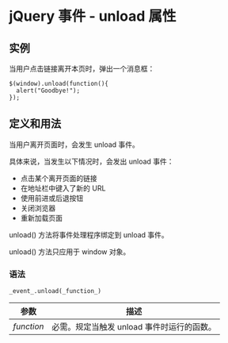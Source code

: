 # jQuery 事件 - unload 属性



## 实例

当用户点击链接离开本页时，弹出一个消息框：

```
$(window).unload(function(){
  alert("Goodbye!");
});

```

## 定义和用法

当用户离开页面时，会发生 unload 事件。

具体来说，当发生以下情况时，会发出 unload 事件：

*   点击某个离开页面的链接
*   在地址栏中键入了新的 URL
*   使用前进或后退按钮
*   关闭浏览器
*   重新加载页面

unload() 方法将事件处理程序绑定到 unload 事件。

unload() 方法只应用于 window 对象。

### 语法

```
_event_.unload(_function_)
```

| 参数 | 描述 |
| --- | --- |
| _function_ | 必需。规定当触发 unload 事件时运行的函数。 |



